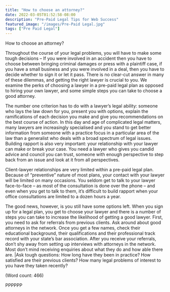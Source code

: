 ```yaml
---
title: "How to choose an attorney?"
date: 2022-03-05T01:52:58-08:00
description: "Pre-Paid Legal Tips for Web Success"
featured_image: "/images/Pre-Paid Legal.jpg"
tags: ["Pre Paid Legal"]
---
```


How to choose an attorney?

Throughout the course of your legal problems, you will have to make some 
tough decisions – If you were involved in an accident then you have to 
choose between bringing criminal damages or press with a plaintiff case, if 
you have a small business and you were involved in a deal, then you have to 
decide whether to sign it or let it pass. There is no clear-cut answer in 
many of these dilemmas, and getting the right lawyer is crucial to you. We 
examine the perks of choosing a lawyer in a pre-paid legal plan as opposed 
to hiring your own lawyer, and some simple steps you can take to choose a 
good attorney. 

The number one criterion has to do with a lawyer’s legal ability: someone 
who lays the law down for you, present you with options, explain the 
ramifications of each decision you make and give you recommendations on the 
best course of action. In this day and age of complicated legal matters, 
many lawyers are increasingly specialised and you stand to get better 
information from someone with a practice focus in a particular area of the 
law than a generalist who deals with a broad spectrum of legal issues.  
Building rapport is also very important: your relationship with your lawyer 
can make or break your case. You need a lawyer who gives you candid advice 
and council you can trust, someone with enough perspective to step back 
from an issue and look at it from all perspectives. 

Client-lawyer relationships are very limited within a pre-paid legal plan. 
Because of “preventive” nature of most plans, your contact with your 
lawyer will be limited on many occasions. You seldom get to talk to your 
lawyer face-to-face – as most of the consultation is done over the phone
– and even when you get to talk to them, it’s difficult to build rapport 
when your office consultations are limited to a dozen hours a year. 

The good news, however, is you still have some options left. When you sign 
up for a legal plan, you get to choose your lawyer and there is a number of 
steps you can take to increase the likelihood of getting a good lawyer.
First, you need to ask for referrals from previous clients. Ask around 
about good attorneys in the network. Once you get a few names, check their 
educational background, their qualifications and their professional track 
record with your state’s bar association. 
After you receive your referrals, don’t shy away from setting up interviews 
with attorneys in the network. Most don’t mind receiving enquiries about 
what they do and how able there are. |Ask tough questions: How long have 
they been in practice? How satisfied are their previous clients? How many 
legal problems of interest to you have they taken recently?  

(Word count: 466)

PPPPPP


